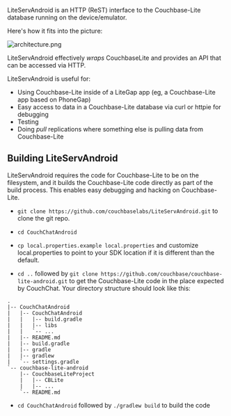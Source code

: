 

LiteServAndroid is an HTTP (ReST) interface to the Couchbase-Lite database running on the device/emulator.  

Here's how it fits into the picture:

![architecture.png](http://cl.ly/image/3i400h2Z0f1f/lite-serv-android.png)

LiteServAndroid effectively _wraps_ CouchbaseLite and provides an API that can be accessed via HTTP.

LiteServAndroid is useful for:

* Using Couchbase-Lite inside of a LiteGap app (eg, a Couchbase-Lite app based on PhoneGap)
* Easy access to data in a Couchbase-Lite database via curl or httpie for debugging
* Testing 
* Doing _pull_ replications where something else is pulling data from Couchbase-Lite 

## Building LiteServAndroid

LiteServAndroid requires the code for Couchbase-Lite to be on the filesystem, and it builds the Couchbase-Lite code directly as part of the build process.  This enables easy debugging and hacking on Couchbase-Lite.  

* `git clone https://github.com/couchbaselabs/LiteServAndroid.git` to clone the git repo.

* `cd CouchChatAndroid` 

* `cp local.properties.example local.properties` and customize local.properties to point to your SDK location if it is different than the default.

* `cd ..` followed by `git clone https://github.com/couchbase/couchbase-lite-android.git` to get the Couchbase-Lite code in the place expected by CouchChat.  Your directory structure should look like this:

```
.
|-- CouchChatAndroid
|   |-- CouchChatAndroid
|   |   |-- build.gradle
|   |   |-- libs
|   |   `-- ...
|   |-- README.md
|   |-- build.gradle
|   |-- gradle
|   |-- gradlew
|   `-- settings.gradle
`-- couchbase-lite-android
    |-- CouchbaseLiteProject
    |   |-- CBLite
    |   |-- ...
    `-- README.md
```

* `cd CouchChatAndroid` followed by `./gradlew build` to build the code



